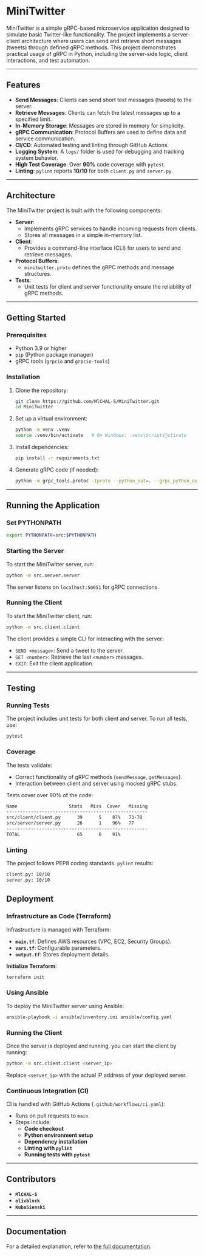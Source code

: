 # MiniTwitter

MiniTwitter is a simple gRPC-based microservice application designed to simulate basic Twitter-like functionality. The project implements a server-client architecture where users can send and retrieve short messages (tweets) through defined gRPC methods. This project demonstrates practical usage of gRPC in Python, including the server-side logic, client interactions, and test automation.

---

## Features

- **Send Messages**: Clients can send short text messages (tweets) to the server.
- **Retrieve Messages**: Clients can fetch the latest messages up to a specified limit.
- **In-Memory Storage**: Messages are stored in memory for simplicity.
- **gRPC Communication**: Protocol Buffers are used to define data and service communication.
- **CI/CD**: Automated testing and linting through GitHub Actions.
- **Logging System**: A `logs/` folder is used for debugging and tracking system behavior.
- **High Test Coverage**: Over **90%** code coverage with `pytest`.
- **Linting**: `pylint` reports **10/10** for both `client.py` and `server.py`.

---

## Architecture

The MiniTwitter project is built with the following components:

- **Server**:
  - Implements gRPC services to handle incoming requests from clients.
  - Stores all messages in a simple in-memory list.
- **Client**:
  - Provides a command-line interface (CLI) for users to send and retrieve messages.
- **Protocol Buffers**:
  - `minitwitter.proto` defines the gRPC methods and message structures.
- **Tests**:
  - Unit tests for client and server functionality ensure the reliability of gRPC methods.

---

## Getting Started

### Prerequisites

- Python 3.9 or higher
- `pip` (Python package manager)
- gRPC tools (`grpcio` and `grpcio-tools`)

### Installation

1. Clone the repository:
   ```bash
   git clone https://github.com/MlCHAL-S/MiniTwitter.git
   cd MiniTwitter
   ```

2. Set up a virtual environment:
   ```bash
   python -m venv .venv
   source .venv/bin/activate   # On Windows: .venv\Scriptsctivate
   ```

3. Install dependencies:
   ```bash
   pip install -r requirements.txt
   ```

4. Generate gRPC code (if needed):
   ```bash
   python -m grpc_tools.protoc -Iproto --python_out=. --grpc_python_out=. proto/minitwitter.proto
   ```

---

## Running the Application

### Set PYTHONPATH
```bash
export PYTHONPATH=src:$PYTHONPATH
```

### Starting the Server
To start the MiniTwitter server, run:
```bash
python -m src.server.server
```
The server listens on `localhost:50051` for gRPC connections.

### Running the Client
To start the MiniTwitter client, run:
```bash
python -m src.client.client
```
The client provides a simple CLI for interacting with the server:
- `SEND <message>`: Send a tweet to the server.
- `GET <number>`: Retrieve the last `<number>` messages.
- `EXIT`: Exit the client application.

---

## Testing

### Running Tests
The project includes unit tests for both client and server. To run all tests, use:
```bash
pytest
```

### Coverage
The tests validate:
- Correct functionality of gRPC methods (`sendMessage`, `getMessages`).
- Interaction between client and server using mocked gRPC stubs.

Tests cover over 90% of the code:
```bash
Name                   Stmts   Miss  Cover   Missing
----------------------------------------------------
src/client/client.py      39      5    87%   73-78
src/server/server.py      26      1    96%   77
----------------------------------------------------
TOTAL                     65      6    91%
```

### Linting
The project follows PEP8 coding standards. `pylint` results:
```bash
client.py: 10/10
server.py: 10/10
```

## Deployment

### Infrastructure as Code (Terraform) 
Infrastructure is managed with Terraform: 
* **`main.tf`**: Defines AWS resources (VPC, EC2, Security Groups).
* **`vars.tf`**: Configurable parameters.
* **`output.tf`**: Stores deployment details.

**Initialize Terraform**:
```bash
terraform init
```

### Using Ansible

To deploy the MiniTwitter server using Ansible:

```bash
ansible-playbook -i ansible/inventory.ini ansible/config.yaml
```

### Running the Client
Once the server is deployed and running, you can start the client by running:
```bash
python -m src.client.client <server_ip>
```
Replace `<server_ip>` with the actual IP address of your deployed server.

### Continuous Integration (CI)
CI is handled with GitHub Actions (`.github/workflows/ci.yaml`): 
* Runs on pull requests to `main`.
* Steps include:
  * **Code checkout**
  * **Python environment setup**
  * **Dependency installation**
  * **Linting with `pylint`**
  * **Running tests with `pytest`**

---

## Contributors 
* **`MlCHAL-S`** 
* **`olivblvck`** 
* **`KubaSienski`** 

---

## Documentation
For a detailed explanation, refer to [the full documentation](docs/documentation.pdf).
